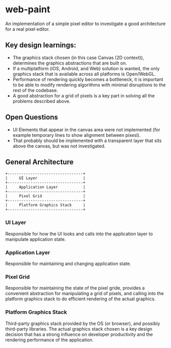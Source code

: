 # web-paint

An implementation of a simple pixel editor to investigate a good architecture for a real pixel editor.

## Key design learnings:
* The graphics stack chosen (in this case Canvas (2D context)), determines the graphics abstractions that are built on.
* If a multiplatform (iOS, Android, and Web) solution is wanted, the only graphics stack that is available across all platforms is Open/WebGL.
* Performance of rendering quickly becomes a bottleneck, it is important to be able to modify rendering algorithms with minimal disruptions to the rest of the codebase.
* A good abstraction for a grid of pixels is a key part in solving all the problems described above.

## Open Questions
* UI Elements that appear in the canvas area were not implemented (for example temporary lines to show alignment between pixesl).
* That probably should be implemented with a transparent layer that sits above the canvas, but was not investigated.

## General Architecture

```
+---------------------------------+
|     UI Layer                    |
+---------------------------------+
|     Application Layer           |
+---------------------------------+
|     Pixel Grid                  |
+---------------------------------+
|     Platform Graphics Stack     |
+---------------------------------+
```

### UI Layer

Responsible for how the UI looks and calls into the application layer to manipulate application state.

### Application Layer

Responsible for maintaining and changing application state.

### Pixel Grid

Responsible for maintaining the state of the pixel gride, provides a convenient abstraction for manipulating a grid of pixels, and calling into the platform graphics stack to do efficient rendering of the actual graphics.

### Platform Graphics Stack

Third-party graphics stack provided by the OS (or browser), and possibly third-party libraries. The actual graphics stack chosen is a key design decision that has a strong influence on developer productivity and the rendering performance of the application.
